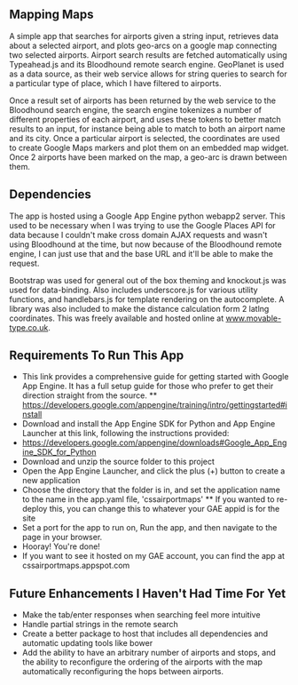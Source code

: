 Mapping Maps
------------
A simple app that searches for airports given a string input, retrieves data about a selected airport, and plots geo-arcs on a google map connecting two selected airports. Airport search results are fetched automatically using Typeahead.js and its Bloodhound remote search engine. GeoPlanet is used as a data source, as their web service allows for string queries to search for a particular type of place, which I have filtered to airports. 

Once a result set of airports has been returned by the web service to the Bloodhound search engine, the search engine tokenizes a number of different properties of each airport, and uses these tokens to better match results to an input, for instance being able to match to both an airport name and its city. Once a particular airport is selected, the coordinates are used to create Google Maps markers and plot them on an embedded map widget. Once 2 airports have been marked on the map, a geo-arc is drawn between them.

Dependencies
------------
The app is hosted using a Google App Engine python webapp2 server. This used to be necessary when I was trying to use the Google Places API for data because I couldn't make cross domain AJAX requests and wasn't using Bloodhound at the time, but now because of the Bloodhound remote engine, I can just use that and the base URL and it'll be able to make the request.

Bootstrap was used for general out of the box theming and knockout.js was used for data-binding. Also includes underscore.js for various utility functions, and handlebars.js for template rendering on the autocomplete. A library was also included to make the distance calculation form 2 latlng coordinates. This was freely available and hosted online at www.movable-type.co.uk.

Requirements To Run This App
-----------------------------
* This link provides a comprehensive guide for getting started with Google App Engine. It has a full setup guide for those who prefer to get their direction straight from the source.
** https://developers.google.com/appengine/training/intro/gettingstarted#install
* Download and install the App Engine SDK for Python and App Engine Launcher at this link, following the instructions provided:
* https://developers.google.com/appengine/downloads#Google_App_Engine_SDK_for_Python
* Download and unzip the source folder to this project
* Open the App Engine Launcher, and click the plus (+) button to create a new application
* Choose the directory that the folder is in, and set the application name to the name in the app.yaml file, 'cssairportmaps'
** If you wanted to re-deploy this, you can change this to whatever your GAE appid is for the site
* Set a port for the app to run on, Run the app, and then navigate to the page in your browser.
* Hooray! You're done!
* If you want to see it hosted on my GAE account, you can find the app at cssairportmaps.appspot.com


Future Enhancements I Haven't Had Time For Yet
-----------------------------------------------
* Make the tab/enter responses when searching feel more intuitive
* Handle partial strings in the remote search
* Create a better package to host that includes all dependencies and automatic updating tools like bower
* Add the ability to have an arbitrary number of airports and stops, and the ability to reconfigure the ordering of the airports with the map automatically reconfiguring the hops between airports.

